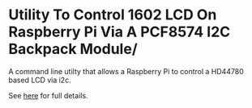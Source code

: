 Utility To Control 1602 LCD On Raspberry Pi Via A PCF8574 I2C Backpack Module/
=========================================================================

A command line utilty that allows a Raspberry Pi to control a HD44780 based LCD via i2c.

See
[here](http://telecnatron.com/articles/Utility-To-Control-1602-LCD-On-Raspberry-Pi-Via-A-PCF8574-I2C-Backpack-Module/index.html)
for full details.
